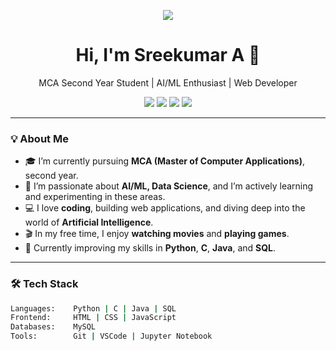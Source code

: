 <!-- Profile README Template -->

<p align="center">
  <img src="https://readme-typing-svg.herokuapp.com/?lines=Hello+There!+I'm+Sreekumar+A.;MCA+Student+|+AI%2FML+Enthusiast+|+Web+Developer&center=true&width=500&height=45" />
</p>

<h1 align="center">Hi, I'm Sreekumar A 👋</h1>
<p align="center">
  MCA Second Year Student | AI/ML Enthusiast | Web Developer
</p>

<p align="center">
  <a href="https://github.com/sreekumar2003"><img src="https://img.shields.io/github/followers/sreekumara?label=Follow&style=social"></a>
  <a href="https://www.linkedin.com/in/sreekumar2003/"><img src="https://img.shields.io/badge/-LinkedIn-blue?style=flat-square&logo=linkedin"></a>
  <a href="https://www.hackerrank.com/profile/sreekuwandoor"><img src="https://img.shields.io/badge/-HackerRank-green?style=flat-square&logo=hackerrank&logoColor=white"></a>
  <a href="https://leetcode.com/u/sreeku_2003/"><img src="https://img.shields.io/badge/-LeetCode-yellow?style=flat-square&logo=leetcode&logoColor=white"></a>
</p>

---

### 💡 About Me

- 🎓 I’m currently pursuing **MCA (Master of Computer Applications)**, second year.
- 🌱 I’m passionate about **AI/ML, Data Science**, and I’m actively learning and experimenting in these areas.
- 💻 I love **coding**, building web applications, and diving deep into the world of **Artificial Intelligence**.
- 🎬 In my free time, I enjoy **watching movies** and **playing games**.
- 🔧 Currently improving my skills in **Python**, **C**, **Java**, and **SQL**.

---

### 🛠️ Tech Stack

```bash
Languages:    Python | C | Java | SQL
Frontend:     HTML | CSS | JavaScript
Databases:    MySQL
Tools:        Git | VSCode | Jupyter Notebook
